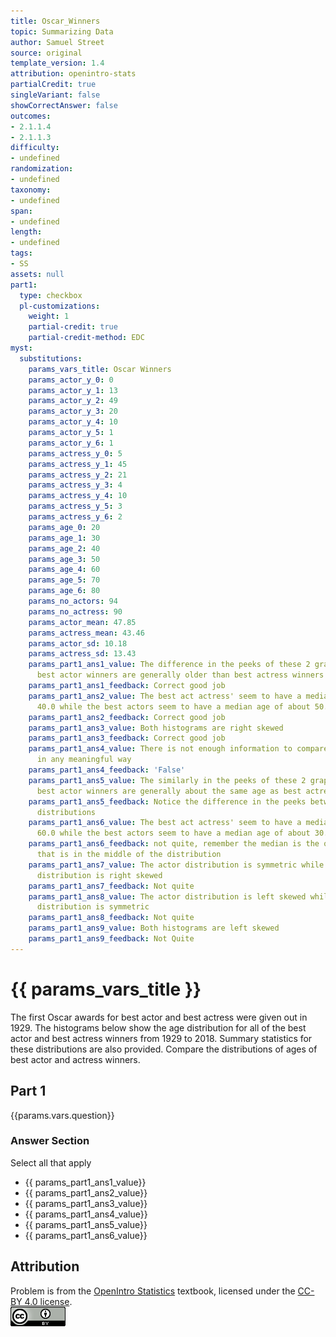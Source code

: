 ```yaml
---
title: Oscar_Winners
topic: Summarizing Data
author: Samuel Street
source: original
template_version: 1.4
attribution: openintro-stats
partialCredit: true
singleVariant: false
showCorrectAnswer: false
outcomes:
- 2.1.1.4
- 2.1.1.3
difficulty:
- undefined
randomization:
- undefined
taxonomy:
- undefined
span:
- undefined
length:
- undefined
tags:
- SS
assets: null
part1:
  type: checkbox
  pl-customizations:
    weight: 1
    partial-credit: true
    partial-credit-method: EDC
myst:
  substitutions:
    params_vars_title: Oscar Winners
    params_actor_y_0: 0
    params_actor_y_1: 13
    params_actor_y_2: 49
    params_actor_y_3: 20
    params_actor_y_4: 10
    params_actor_y_5: 1
    params_actor_y_6: 1
    params_actress_y_0: 5
    params_actress_y_1: 45
    params_actress_y_2: 21
    params_actress_y_3: 4
    params_actress_y_4: 10
    params_actress_y_5: 3
    params_actress_y_6: 2
    params_age_0: 20
    params_age_1: 30
    params_age_2: 40
    params_age_3: 50
    params_age_4: 60
    params_age_5: 70
    params_age_6: 80
    params_no_actors: 94
    params_no_actress: 90
    params_actor_mean: 47.85
    params_actress_mean: 43.46
    params_actor_sd: 10.18
    params_actress_sd: 13.43
    params_part1_ans1_value: The difference in the peeks of these 2 graphs could suggest
      best actor winners are generally older than best actress winners
    params_part1_ans1_feedback: Correct good job
    params_part1_ans2_value: The best act actress' seem to have a median age of approximately
      40.0 while the best actors seem to have a median age of about 50.0
    params_part1_ans2_feedback: Correct good job
    params_part1_ans3_value: Both histograms are right skewed
    params_part1_ans3_feedback: Correct good job
    params_part1_ans4_value: There is not enough information to compare the 2 distributions
      in any meaningful way
    params_part1_ans4_feedback: 'False'
    params_part1_ans5_value: The similarly in the peeks of these 2 graphs suggest
      best actor winners are generally about the same age as best actress winners
    params_part1_ans5_feedback: Notice the difference in the peeks between the two
      distributions
    params_part1_ans6_value: The best act actress' seem to have a median age of approximately
      60.0 while the best actors seem to have a median age of about 30.0
    params_part1_ans6_feedback: not quite, remember the median is the observation
      that is in the middle of the distribution
    params_part1_ans7_value: The actor distribution is symmetric while the actress
      distribution is right skewed
    params_part1_ans7_feedback: Not quite
    params_part1_ans8_value: The actor distribution is left skewed while the actress
      distribution is symmetric
    params_part1_ans8_feedback: Not quite
    params_part1_ans9_value: Both histograms are left skewed
    params_part1_ans9_feedback: Not Quite
---
```

# {{ params_vars_title }}
The first Oscar awards for best actor and best actress were given out in 1929. The histograms below show the age distribution for all of the best actor and best actress winners from 1929 to 2018. Summary statistics for these distributions are also provided. Compare the distributions of ages of best actor and actress winners.

<pl-figure file-name="figure 1.png" type="dynamic" width="500px"></pl-figure>

## Part 1

{{params.vars.question}}

### Answer Section

Select all that apply

- {{ params_part1_ans1_value}}
- {{ params_part1_ans2_value}}
- {{ params_part1_ans3_value}}
- {{ params_part1_ans4_value}}
- {{ params_part1_ans5_value}}
- {{ params_part1_ans6_value}}

## Attribution

Problem is from the [OpenIntro Statistics](https://openintro.org/book/os/) textbook, licensed under the [CC-BY 4.0 license](https://creativecommons.org/licenses/by/4.0/).<br>![Image representing the Creative Commons 4.0 BY license.](https://raw.githubusercontent.com/firasm/bits/master/by.png)